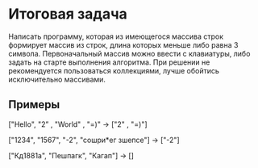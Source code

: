 # Итоговая задача

Написать программу, которая из имеющегося массива строк формирует массив из строк, длина которых меньше либо равна 3 символа. 
Первоначальный массив можно ввести с клавиатуры, либо задать на старте выполнения алгоритма. При решении не рекомендуется пользоваться коллекциями, 
лучше обойтись исключительно массивами.


## Примеры
["Hello",  "2” , "World" , "=)" -> ["2" , "=)"]

["1234", "1567", "-2", "сошри*ег зшепсе"] -> ["-2"]

["Кд1881а", "Пешпагк", "Кагап"] -> []